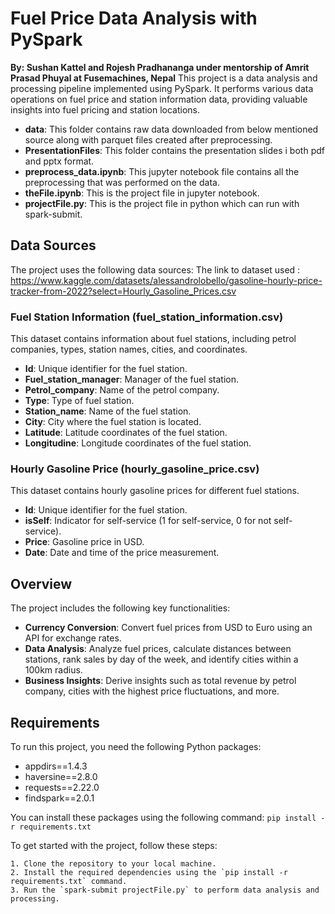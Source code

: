 # Fuel Price Data Analysis with PySpark
**By: Sushan Kattel and Rojesh Pradhananga under mentorship of Amrit Prasad Phuyal at Fusemachines, Nepal**
This project is a data analysis and processing pipeline implemented using PySpark. It performs various data operations on fuel price and station information data, providing valuable insights into fuel pricing and station locations.
 - **data**: This folder contains raw data downloaded from below mentioned source along with parquet files created after preprocessing.
 - **PresentationFiles**: This folder contains the presentation slides i both pdf and pptx format.
 - **preprocess_data.ipynb**: This jupyter notebook file contains all the preprocessing that was performed on the data.
 - **theFile.ipynb**: This is the project file in jupyter notebook.
 - **projectFile.py**: This is the project file in python which can run with spark-submit.


## Data Sources

The project uses the following data sources:
The link to dataset used :
https://www.kaggle.com/datasets/alessandrolobello/gasoline-hourly-price-tracker-from-2022?select=Hourly_Gasoline_Prices.csv

### Fuel Station Information (fuel_station_information.csv)

This dataset contains information about fuel stations, including petrol companies, types, station names, cities, and coordinates.

- **Id**: Unique identifier for the fuel station.
- **Fuel_station_manager**: Manager of the fuel station.
- **Petrol_company**: Name of the petrol company.
- **Type**: Type of fuel station.
- **Station_name**: Name of the fuel station.
- **City**: City where the fuel station is located.
- **Latitude**: Latitude coordinates of the fuel station.
- **Longitudine**: Longitude coordinates of the fuel station.

### Hourly Gasoline Price (hourly_gasoline_price.csv)

This dataset contains hourly gasoline prices for different fuel stations.

- **Id**: Unique identifier for the fuel station.
- **isSelf**: Indicator for self-service (1 for self-service, 0 for not self-service).
- **Price**: Gasoline price in USD.
- **Date**: Date and time of the price measurement.


## Overview

The project includes the following key functionalities:

- **Currency Conversion**: Convert fuel prices from USD to Euro using an API for exchange rates.
- **Data Analysis**: Analyze fuel prices, calculate distances between stations, rank sales by day of the week, and identify cities within a 100km radius.
- **Business Insights**: Derive insights such as total revenue by petrol company, cities with the highest price fluctuations, and more.

## Requirements

To run this project, you need the following Python packages:

- appdirs==1.4.3
- haversine==2.8.0
- requests==2.22.0
- findspark==2.0.1

You can install these packages using the following command:
`pip install -r requirements.txt`


To get started with the project, follow these steps:

    1. Clone the repository to your local machine.
    2. Install the required dependencies using the `pip install -r requirements.txt` command.
    3. Run the `spark-submit projectFile.py` to perform data analysis and processing.
